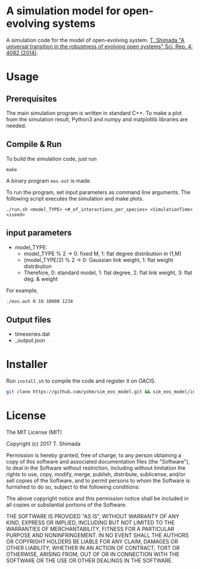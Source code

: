 # A simulation model for open-evolving systems

A simulation code for the model of open-evolving system.
[T. Shimada "A universal transition in the robustness of evolving open systems" Sci. Rep. 4: 4082 (2014)](https://www.ncbi.nlm.nih.gov/pmc/articles/PMC3923212/).

# Usage

## Prerequisites

The main simulation program is written in standard C++.
To make a plot from the simulation result, Python3 and numpy and matplotlib libraries are needed.

## Compile & Run

To build the simulation code, just run

```
make
```

A binary program `eos.out` is made.

To run the program, set input parameters as command line arguments.
The following script executes the simulation and make plots.

```
./run.sh <model_TYPE> <#_of_interactions_per_species> <SimulationTime> <iseed>
```

## input parameters

- model_TYPE:
  - model_TYPE % 2 -> 0: fixed M, 1: flat degree distribution in (1,M)
  - (model_TYPE/2) % 2 -> 0: Gaussian link weight, 1: flat weight distribution
  - Therefore, 0: standard model, 1: flat degree, 2: flat link weight, 3: flat deg. & weight

For example,

```sh
./eos.out 0 10 10000 1234
```

## Output files

- timeseries.dat
- _output.json

# Installer

Run `install.sh` to compile the code and register it on OACIS.

```sh
git clone https://github.com/yohm/sim_eos_model.git && sim_eos_model/install.sh
```

# License

The MIT License (MIT)

Copyright (c) 2017 T. Shimada

Permission is hereby granted, free of charge, to any person obtaining a copy of this software and associated documentation files (the "Software"), to deal in the Software without restriction, including without limitation the rights to use, copy, modify, merge, publish, distribute, sublicense, and/or sell copies of the Software, and to permit persons to whom the Software is furnished to do so, subject to the following conditions:

The above copyright notice and this permission notice shall be included in all copies or substantial portions of the Software.

THE SOFTWARE IS PROVIDED "AS IS", WITHOUT WARRANTY OF ANY KIND, EXPRESS OR IMPLIED, INCLUDING BUT NOT LIMITED TO THE WARRANTIES OF MERCHANTABILITY, FITNESS FOR A PARTICULAR PURPOSE AND NONINFRINGEMENT. IN NO EVENT SHALL THE AUTHORS OR COPYRIGHT HOLDERS BE LIABLE FOR ANY CLAIM, DAMAGES OR OTHER LIABILITY, WHETHER IN AN ACTION OF CONTRACT, TORT OR OTHERWISE, ARISING FROM, OUT OF OR IN CONNECTION WITH THE SOFTWARE OR THE USE OR OTHER DEALINGS IN THE SOFTWARE.
